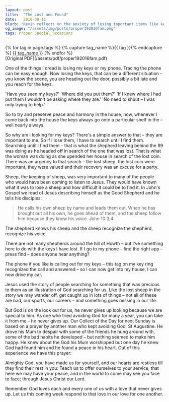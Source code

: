 ```yaml
---
layout: post
title:  "The Lost and Found"
date:   2016-09-11
blurb: "Kevin reflects on the anxiety of losing important items like keys and phones, drawing parallels to the parables of the lost sheep and the lost coin. He emphasizes the value and urgency of the search, relating it to God's relentless pursuit of us. The sermon concludes with the message that God's love never gives up on us, and we should respond to that love by caring for one another."
og_image: "/assets/img/posts/proper192016fam.png"
tags: Proper Special_Occasions
---    
```

<div class="tag-pills">
  {% for tag in page.tags %}
    {% capture tag_name %}{{ tag }}{% endcapture %}
    <a href="{{ site.baseurl }}/tag/{{ tag_name | slugify }}" class="tag-pill">{{ tag_name }}</a>
  {% endfor %}
</div>
[Original PDF](/assets/pdf/proper192016fam.pdf)

One of the things I dread is losing my keys or my phone. Tracing the phone can be easy enough. Now losing the keys, that can be a different situation – you know the scene, you are heading out the door, possibly a bit late and you reach for the keys.

'Have you seen my keys?'
'Where did you put them?'
'If I knew where I had put them I wouldn't be asking where they are.'
'No need to shout – I was only trying to help.'

So to try and preserve peace and harmony in the house, now, whenever I come back into the house the keys always go onto a particular shelf in the – well nearly always.

So why am I looking for my keys? There's a simple answer to that – they are important to me. So if I lose them, I have to search until I find them. Searching until I find them – that is what the shepherd leaving behind the 99 was doing as he headed off in search of the one that was lost. That is what the woman was doing as she upended her house in search of the lost coin. There was an urgency to that search – the lost sheep, the lost coin were important, they were valued and their recovery was an excuse for a party.

Sheep, the keeping of sheep, was very important to many of the people who would have been coming to listen to Jesus. They would have known what it was to lose a sheep and how difficult it could be to find it. In John's Gospel we read of Jesus describing himself as the Good Shepherd and he tells his disciples:

> He calls his own sheep by name and leads them out. When he has brought out all his own, he goes ahead of them, and the sheep follow him because they know his voice. John 10:3,4

The shepherd knows his sheep and the sheep recognize the shepherd, recognize his voice.

There are not many shepherds around the hill of Howth – but I've something here to do with the keys I have lost. If I go to my phone – find the right app – press find – does anyone hear anything?

The phone if you like is calling out for my keys – this tag on my key ring recognized the call and answered – so I can now get into my house, I can now drive my car.

Jesus used the story of people searching for something that was precious to them as an illustration of God searching for us. Like the lost sheep in the story we may wander off, get caught up in lots of things – not all of these are bad, our sports, our careers – and something goes missing in our life.

But God is on the look out for us, he never gives up looking because we are special to him. As one who tried avoiding God for many a year, you can take it from me – he never gives up. Our Collect of the Day for next Sunday is based on a prayer by another man who kept avoiding God, St Augustine. He drove his Mum to despair with some of the friends he hung around with, some of the bad habits he developed – but nothing seemed to make him happy. He knew about the God his Mum worshipped but one day he knew God had found him and he found a peace in his heart. Out of this experience we have this prayer:

Almighty God,
you have made us for yourself,
and our hearts are restless till they find their rest in you:
Teach us to offer ourselves to your service,
that here we may have your peace,
and in the world to come may see you face to face;
through Jesus Christ our Lord.

Remember God loves each and every one of us with a love that never gives up. Let us this coming week respond to that love in our love for one another.
